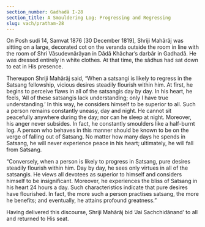 ```yaml
---
section_number: Gadhadã I-28 
section_title: A Smouldering Log; Progressing and Regressing
slug: vach/pratham-28
---
```

On Posh sudi 14, Samvat 1876 [30 December 1819], Shriji Mahãrãj was sitting on a large, decorated cot on the veranda outside  the room in line with the room of Shri Vãsudevnãrãyan in Dãdã Khãchar’s darbãr in Gadhadã. He was dressed entirely in white clothes. At that time, the sãdhus had sat down to eat in His  presence.

Thereupon Shriji Mahãrãj said, “When a satsangi is likely to  regress in the Satsang fellowship, vicious desires steadily flourish  within him. At first, he begins to perceive flaws in all of the satsangis day by day. In his heart, he feels, ‘All of these satsangis lack understanding; only I have true understanding.’ In this way, he  considers himself to be superior to all. Such a person remains constantly uneasy, day and night. He cannot sit peacefully anywhere  during the day; nor can he sleep at night. Moreover, his anger never  subsides. In fact, he constantly smoulders like a half-burnt log. A  person who behaves in this manner should be known to be on the  verge of falling out of Satsang. No matter how many days he spends  in Satsang, he will never experience peace in his heart; ultimately,  he will fall from Satsang.

“Conversely, when a person is likely to progress in Satsang, pure  desires steadily flourish within him. Day by day, he sees only virtues  in all of the satsangis. He views all devotees as superior to himself  and considers himself to be insignificant. Moreover, he experiences  the bliss of Satsang in his heart 24 hours a day. Such characteristics  indicate that pure desires have flourished. In fact, the more such a  person practises satsang, the more he benefits; and eventually, he  attains profound greatness.”

Having delivered this discourse, Shriji Mahãrãj bid ‘Jai Sachchidãnand’ to all and returned to His seat.

